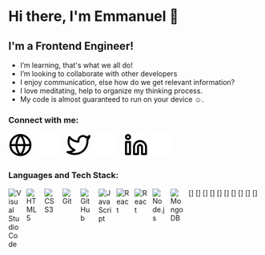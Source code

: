 # Hi there, I'm Emmanuel :wave:


## I'm a Frontend Engineer!

- I’m learning, that's what we all do! 
- I’m looking to collaborate with other developers
- I enjoy communication, else how do we get relevant information? 
- I love meditating, help to organize my thinking process.
- My code is almost guaranteed to run on your device :relaxed:.

### Connect with me:

[![website](./img/globe-light.svg)](https://ehmadev.vercel.app#gh-light-mode-only)
[![website](./img/globe-dark.svg)](https://ehmadev.vercel.app#gh-dark-mode-only)
&nbsp;&nbsp;
[![website](./img/twitter-light.svg)](https://twitter.com/ehmaessien#gh-light-mode-only)
[![website](./img/twitter-dark.svg)](https://twitter.com/ehmaessien#gh-dark-mode-only)
&nbsp;&nbsp;
[![website](./img/linkedin-light.svg)](https://www.linkedin.com/in/ehmaessien/#gh-light-mode-only)
[![website](./img/linkedin-dark.svg)](https://www.linkedin.com/in/ehmaessien/#gh-dark-mode-only)

### Languages and Tech Stack:

[<img align="left" alt="Visual Studio Code" width="26px" src="https://cdn.jsdelivr.net/gh/devicons/devicon/icons/vscode/vscode-original.svg" style="padding-right:10px;" />]
[<img align="left" alt="HTML5" width="26px" src="https://cdn.jsdelivr.net/gh/devicons/devicon/icons/html5/html5-original.svg" style="padding-right:10px;" />]
[<img align="left" alt="CSS3" width="26px" src="https://cdn.jsdelivr.net/gh/devicons/devicon/icons/css3/css3-original.svg" style="padding-right:10px;" />]
[<img align="left" alt="Git" width="26px" src="https://cdn.jsdelivr.net/gh/devicons/devicon/icons/git/git-original.svg" style="padding-right:10px;" />]
[<img align="left" alt="GitHub" width="26px" src="https://user-images.githubusercontent.com/3369400/139447912-e0f43f33-6d9f-45f8-be46-2df5bbc91289.png" style="padding-right:10px;" />]
[<img align="left" alt="JavaScript" width="26px" src="https://cdn.jsdelivr.net/gh/devicons/devicon/icons/javascript/javascript-original.svg" style="padding-right:10px;" />]
[<img align="left" alt="React" width="26px" src="https://cdn.jsdelivr.net/gh/devicons/devicon/icons/react/react-original.svg" style="padding-right:10px;" />]
[<img align="left" alt="React" width="26px" src="https://www.rlogical.com/wp-content/uploads/2021/08/Rlogical-Blog-Images-thumbnail.png" style="padding-right:10px;" />]
[<img align="left" alt="Node.js" width="26px" src="https://cdn.jsdelivr.net/gh/devicons/devicon/icons/nodejs/nodejs-original.svg" style="padding-right:10px;" />]
[<img align="left" alt="MongoDB" width="26px" src="https://cdn.jsdelivr.net/gh/devicons/devicon/icons/mongodb/mongodb-original.svg" style="padding-right:10px;" />]

[website]: https://https://ehmadev.vercel.app/
[twitter]: https://twitter.com/ehmaessien
[linkedin]: https://www.linkedin.com/in/ehmaessien/

